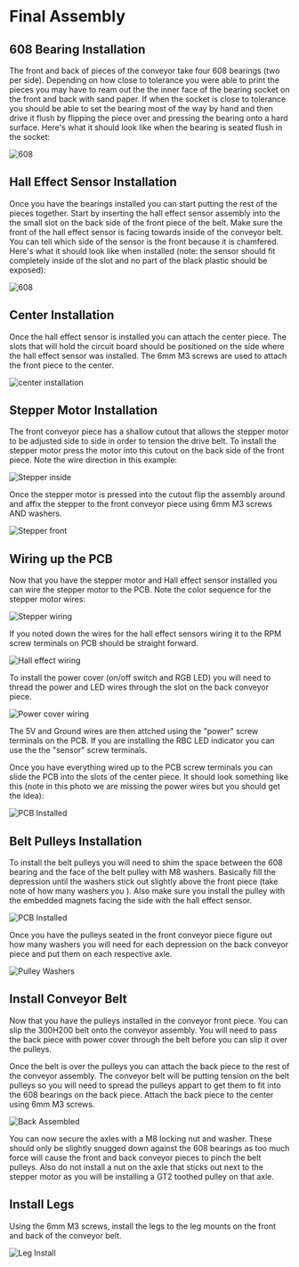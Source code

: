 # Final Assembly
## 608 Bearing Installation
The front and back of pieces of the conveyor take four 608 bearings (two per side). Depending on how close to tolerance you were able to print the pieces you may have to ream out the the inner face of the bearing socket on the front and back with sand paper. If when the socket is close to tolerance you should be able to set the bearing most of the way by hand and then drive it flush by flipping the piece over and pressing the bearing onto a hard surface. Here's what it should look like when the bearing is seated flush in the socket:

![608](./images/608_install.jpg)

## Hall Effect Sensor Installation

Once you have the bearings installed you can start putting the rest of the pieces together. Start by inserting the hall effect sensor assembly into the the small slot on the back side of the front piece of the belt. Make sure the front of the hall effect sensor is facing towards inside of the conveyor belt. You can tell which side of the sensor is the front because it is chamfered. Here's what it should look like when installed (note: the sensor should fit completely inside of the slot and no part of the black plastic should be exposed):

![608](./images/hall_effect_install.jpg)

## Center Installation
Once the hall effect sensor is installed you can attach the center piece. The slots that will hold the circuit board should be positioned on the side where the hall effect sensor was installed. The 6mm M3 screws are used to attach the front piece to the center.

![center installation](./images/center_install.jpg)

## Stepper Motor Installation

The front conveyor piece has a shallow cutout that allows the stepper motor to be adjusted side to side in order to tension the drive belt. To install the stepper motor press the motor into this cutout on the back side of the front piece. Note the wire direction in this example:

![Stepper inside](./images/stepper_install_back.jpg)

Once the stepper motor is pressed into the cutout flip the assembly around and affix the stepper to the front conveyor piece using 6mm M3 screws AND washers. 

![Stepper front](./images/stepper_install_front.jpg)

## Wiring up the PCB

Now that you have the stepper motor and Hall effect sensor installed you can wire the stepper motor to the PCB. Note the color sequence for the stepper motor wires:

![Stepper wiring](./images/stepper_pcb_wiring.jpg)

If you noted down the wires for the hall effect sensors wiring it to the RPM screw terminals on PCB should be straight forward.

![Hall effect wiring](./images/hall_effect_pcb_wiring.jpg)

To install the power cover (on/off switch and RGB LED) you will need to thread the power and LED wires through the slot on the back conveyor piece. 

![Power cover wiring](./images/power_cover_pcb_wiring.jpg)

The 5V and Ground wires are then attched using the "power" screw terminals on the PCB. If you are installing the RBC LED indicator you can use the the "sensor" screw terminals. 

Once you have everything wired up to the PCB screw terminals you can slide the PCB into the slots of the center piece. It should look something like this (note in this photo we are missing the power wires but you should get the idea):

![PCB Installed](./images/pcb_installed.jpg)

## Belt Pulleys Installation

To install the belt pulleys you will need to shim the space between the 608 bearing and the face of the belt pulley with M8 washers. Basically fill the depression until the washers stick out slightly above the front piece (take note of how many washers you ). Also make sure you install the pulley with the embedded magnets facing the side with the hall effect sensor.

![PCB Installed](./images/pulley_install_hall_effect_side.jpg)

Once you have the pulleys seated in the front conveyor piece figure out how many washers you will need for each depression on the back conveyor piece and put them on each respective axle. 

![Pulley Washers](./images/pulley_washers.jpg)

## Install Conveyor Belt

Now that you have the pulleys installed in the conveyor front piece. You can slip the 300H200 belt onto the conveyor assembly. You will need to pass the back piece with power cover through the belt before you can slip it over the pulleys. 

Once the belt is over the pulleys you can attach the back piece to the rest of the conveyor assembly. The conveyor belt will be putting tension on the belt pulleys so you will need to spread the pulleys appart to get them to fit into the 608 bearings on the back piece. Attach the back piece to the center using 6mm M3 screws. 

![Back Assembled](./images/back_assembled.jpg)

You can now secure the axles with a M8 locking nut and washer. These should only be slightly snugged down against the 608 bearings as too much force will cause the front and back conveyor pieces to pinch the belt pulleys. Also do not install a nut on the axle that sticks out next to the stepper motor as you will be installing a GT2 toothed pulley on that axle.

## Install Legs

Using the 6mm M3 screws, install the legs to the leg mounts on the front and back of the conveyor belt. 


![Leg Install](./images/leg_install.jpg)
